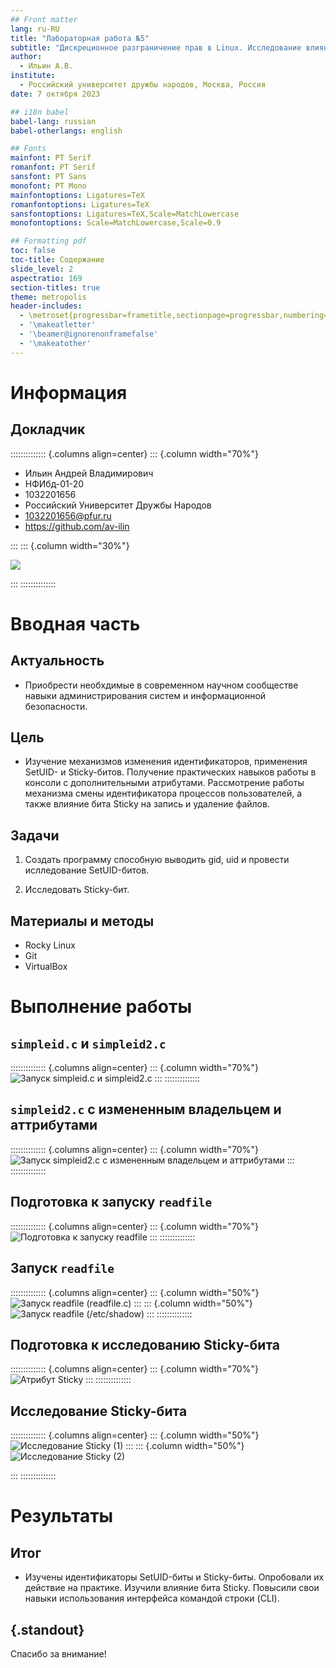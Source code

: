 ```yaml
---
## Front matter
lang: ru-RU
title: "Лабораторная работа №5"
subtitle: "Дискреционное разграничение прав в Linux. Исследование влияния дополнительных атрибутов"
author:
  - Ильин А.В.
institute:
  - Российский университет дружбы народов, Москва, Россия
date: 7 октября 2023

## i18n babel
babel-lang: russian
babel-otherlangs: english

## Fonts
mainfont: PT Serif
romanfont: PT Serif
sansfont: PT Sans
monofont: PT Mono
mainfontoptions: Ligatures=TeX
romanfontoptions: Ligatures=TeX
sansfontoptions: Ligatures=TeX,Scale=MatchLowercase
monofontoptions: Scale=MatchLowercase,Scale=0.9

## Formatting pdf
toc: false
toc-title: Содержание
slide_level: 2
aspectratio: 169
section-titles: true
theme: metropolis
header-includes:
  - \metroset{progressbar=frametitle,sectionpage=progressbar,numbering=fraction}
  - '\makeatletter'
  - '\beamer@ignorenonframefalse'
  - '\makeatother'
---
```


# Информация

## Докладчик

:::::::::::::: {.columns align=center}
::: {.column width="70%"}

- Ильин Андрей Владимирович
- НФИбд-01-20
- 1032201656
- Российский Университет Дружбы Народов
- [1032201656@pfur.ru](mailto:1032201656@pfur.ru)
- <https://github.com/av-ilin>

:::
::: {.column width="30%"}

![](./images/avilin.jpg)

:::
::::::::::::::

# Вводная часть

## Актуальность

- Приобрести необхдимые в современном научном сообществе навыки администрирования систем и информационной безопасности.

## Цель

- Изучение механизмов изменения идентификаторов, применения SetUID- и Sticky-битов. Получение практических навыков работы в консоли с дополнительными атрибутами. Рассмотрение работы механизма смены идентификатора процессов пользователей, а также влияние бита Sticky на запись и удаление файлов.

## Задачи

1. Создать программу способную выводить gid, uid и провести ислледование SetUID-битов.

2. Исследовать Sticky-бит.

## Материалы и методы

- Rocky Linux
- Git
- VirtualBox

# Выполнение работы

## `simpleid.c` и `simpleid2.c`

:::::::::::::: {.columns align=center}
::: {.column width="70%"}
![Запуск `simpleid.c` и `simpleid2.c`](images/01.png)
:::
::::::::::::::

## `simpleid2.c` с измененным владельцем и аттрибутами

:::::::::::::: {.columns align=center}
::: {.column width="70%"}
![Запуск `simpleid2.c` с измененным владельцем и аттрибутами](images/02.png)
:::
::::::::::::::

## Подготовка к запуску `readfile`

:::::::::::::: {.columns align=center}
::: {.column width="70%"}
![Подготовка к запуску `readfile`](images/03.png)
:::
::::::::::::::

## Запуск `readfile`

:::::::::::::: {.columns align=center}
::: {.column width="50%"}
![Запуск `readfile` (`readfile.c`)](images/04.png)
:::
::: {.column width="50%"}
![Запуск `readfile` (`/etc/shadow`)](images/05.png)
:::
::::::::::::::

## Подготовка к исследованию Sticky-бита

:::::::::::::: {.columns align=center}
::: {.column width="70%"}
![Атрибут Sticky](images/06.png)
:::
::::::::::::::

## Исследование Sticky-бита

:::::::::::::: {.columns align=center}
::: {.column width="50%"}
![Исследование Sticky (1)](images/07.png)
:::
::: {.column width="50%"}
![Исследование Sticky (2)](images/08.png)

:::
::::::::::::::

# Результаты

## Итог

- Изучены идентификаторы SetUID-биты и Sticky-биты. Опробовали их действие на практике. Изучили влияние бита Sticky. Повысили свои навыки использования интерфейса командой строки (CLI).

## {.standout}

Спасибо за внимание!
